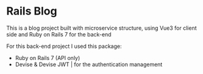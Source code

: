 # Rails Blog 
This is a blog project built with microservice structure, using Vue3 for client side and Ruby on Rails 7 for the back-end

For this back-end project I used this package:
- Ruby on Rails 7 (API only)
- Devise & Devise JWT | for the authentication management

